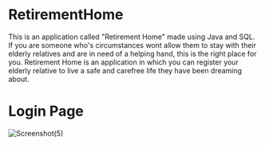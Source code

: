 # RetirementHome
This is an application called "Retirement Home" made using Java and SQL. If you are someone who's circumstances wont allow them to stay with their elderly relatives and are in need of a helping hand, this is the right place for you. Retirement Home is an application in which you can register your elderly relative to live a safe and carefree life they have been dreaming about.

# Login Page
![Screenshot(5)](https://user-images.githubusercontent.com/85193272/123523871-662c5100-d6e4-11eb-92b7-619302de8718.png)
